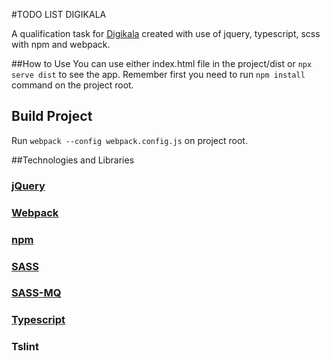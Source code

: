 #TODO LIST DIGIKALA

A qualification task for [Digikala](http://www.digikala.com)
created with use of jquery, typescript, scss with npm and webpack.

##How to Use
You can use either index.html file in the project/dist or `npx serve dist` to see the app.
Remember first you need to run `npm install` command on the project root.

## Build Project 
Run `webpack --config webpack.config.js` on project root.

##Technologies and Libraries
### [jQuery](https://learn.jquery.com/)
### [Webpack](https://webpack.js.org/)
### [npm](https://npmjs.com)
### [SASS](https://sass-lang.com) 
### [SASS-MQ](https://github.com/sass-mq/sass-mq)
### [Typescript](https://www.typescriptlang.org/)
### Tslint

